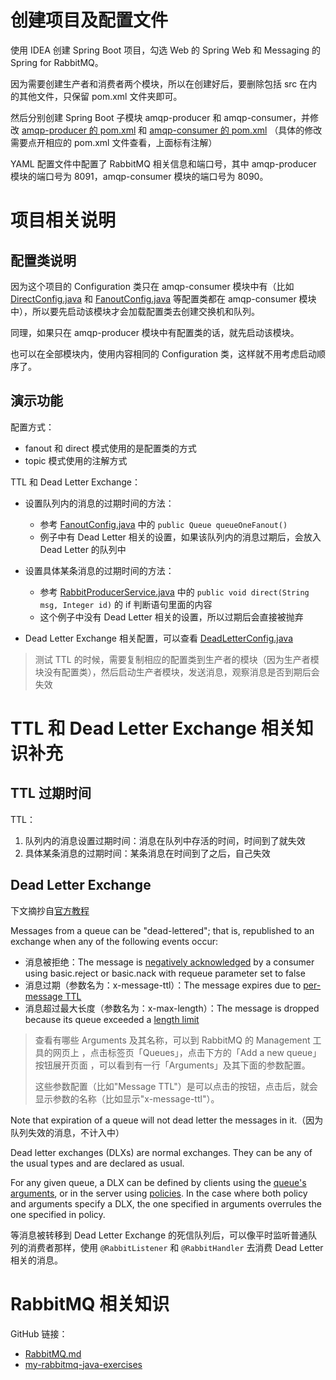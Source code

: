 # 创建项目及配置文件

使用 IDEA 创建 Spring Boot 项目，勾选 Web 的 Spring Web 和 Messaging 的 Spring for RabbitMQ。

因为需要创建生产者和消费者两个模块，所以在创建好后，要删除包括 src 在内的其他文件，只保留 pom.xml 文件夹即可。

然后分别创建 Spring Boot 子模块 amqp-producer 和 amqp-consumer，并修改 [amqp-producer 的 pom.xml](./amqp-producer/pom.xml) 和 [amqp-consumer 的 pom.xml](./amqp-consumer/pom.xml) （具体的修改需要点开相应的 pom.xml 文件查看，上面标有注解）

YAML 配置文件中配置了 RabbitMQ 相关信息和端口号，其中 amqp-producer 模块的端口号为 8091，amqp-consumer 模块的端口号为 8090。

# 项目相关说明

## 配置类说明

因为这个项目的 Configuration 类只在 amqp-consumer 模块中有（比如 [DirectConfig.java](./amqp-consumer/src/main/java/com/example/amqpconsumer/direct/DirectConfig.java) 和 [FanoutConfig.java](./amqp-consumer/src/main/java/com/example/amqpconsumer/fanout/FanoutConfig.java) 等配置类都在 amqp-consumer 模块中），所以要先启动该模块才会加载配置类去创建交换机和队列。

同理，如果只在 amqp-producer 模块中有配置类的话，就先启动该模块。

也可以在全部模块内，使用内容相同的 Configuration 类，这样就不用考虑启动顺序了。

## 演示功能

配置方式：

- fanout 和 direct 模式使用的是配置类的方式
- topic 模式使用的注解方式

TTL 和 Dead Letter Exchange：

- 设置队列内的消息的过期时间的方法：
	- 参考 [FanoutConfig.java](./amqp-consumer/src/main/java/com/example/amqpconsumer/fanout/FanoutConfig.java) 中的 `public Queue queueOneFanout()` 
	- 例子中有 Dead Letter 相关的设置，如果该队列内的消息过期后，会放入 Dead Letter 的队列中
- 设置具体某条消息的过期时间的方法：
	- 参考 [RabbitProducerService.java](./amqp-producer/src/main/java/com/example/amqpproducer/service/RabbitProducerService.java) 中的 `public void direct(String msg, Integer id)` 的 if 判断语句里面的内容
	- 这个例子中没有 Dead Letter 相关的设置，所以过期后会直接被抛弃

- Dead Letter Exchange 相关配置，可以查看 [DeadLetterConfig.java](./amqp-consumer/src/main/java/com/example/amqpconsumer/dlx/DeadLetterConfig.java)

> 测试 TTL 的时候，需要复制相应的配置类到生产者的模块（因为生产者模块没有配置类），然后启动生产者模块，发送消息，观察消息是否到期后会失效

# TTL 和 Dead Letter Exchange 相关知识补充

## TTL 过期时间

TTL：

1. 队列内的消息设置过期时间：消息在队列中存活的时间，时间到了就失效
2. 具体某条消息的过期时间：某条消息在时间到了之后，自己失效

## Dead Letter Exchange

下文摘抄自[官方教程](https://www.rabbitmq.com/dlx.html)

Messages from a queue can be "dead-lettered"; that is, republished to an exchange when any of the following events occur:

- 消息被拒绝：The message is [negatively acknowledged](https://www.rabbitmq.com/confirms.html) by a consumer using basic.reject or basic.nack with requeue parameter set to false
- 消息过期（参数名为：x-message-ttl）：The message expires due to [per-message TTL](https://www.rabbitmq.com/ttl.html)
- 消息超过最大长度（参数名为：x-max-length）：The message is dropped because its queue exceeded a [length limit](https://www.rabbitmq.com/maxlength.html)

>查看有哪些 Arguments 及其名称，可以到 RabbitMQ 的 Management 工具的网页上 ，点击标签页「Queues」，点击下方的「Add a new queue」按钮展开页面 ，可以看到有一行「Arguments」及其下面的参数配置。
> 
>这些参数配置（比如"Message TTL"）是可以点击的按钮，点击后，就会显示参数的名称（比如显示"x-message-ttl"）。

Note that expiration of a queue will not dead letter the messages in it.（因为队列失效的消息，不计入中）

Dead letter exchanges (DLXs) are normal exchanges. They can be any of the usual types and are declared as usual.

For any given queue, a DLX can be defined by clients using the [queue's arguments](https://www.rabbitmq.com/queues.html#optional-arguments), or in the server using [policies](https://www.rabbitmq.com/parameters.html#policies). In the case where both policy and arguments specify a DLX, the one specified in arguments overrules the one specified in policy.

等消息被转移到 Dead Letter Exchange 的死信队列后，可以像平时监听普通队列的消费者那样，使用 `@RabbitListener` 和 `@RabbitHandler` 去消费 Dead Letter 相关的消息。

# RabbitMQ 相关知识

GitHub 链接：

- [RabbitMQ.md](https://github.com/LearnDifferent/my-notes/blob/master/RabbitMQ%E7%AC%94%E8%AE%B0.md)
- [my-rabbitmq-java-exercises](https://github.com/LearnDifferent/my-rabbitmq-java-exercises)
